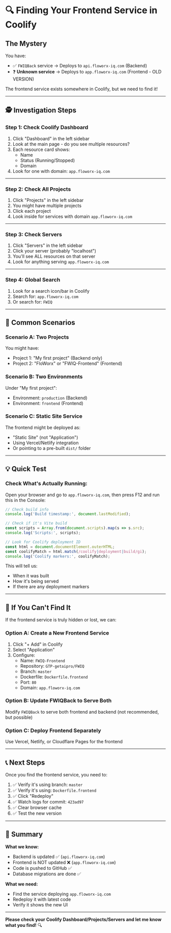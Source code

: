 # 🔍 Finding Your Frontend Service in Coolify

## The Mystery

You have:
- ✅ `FWIQBack` service → Deploys to `api.floworx-iq.com` (Backend)
- ❓ **Unknown service** → Deploys to `app.floworx-iq.com` (Frontend - OLD VERSION)

The frontend service exists somewhere in Coolify, but we need to find it!

---

## 🕵️ Investigation Steps

### **Step 1: Check Coolify Dashboard**

1. Click "Dashboard" in the left sidebar
2. Look at the main page - do you see multiple resources?
3. Each resource card shows:
   - Name
   - Status (Running/Stopped)
   - Domain
4. Look for one with domain: `app.floworx-iq.com`

---

### **Step 2: Check All Projects**

1. Click "Projects" in the left sidebar
2. You might have multiple projects
3. Click each project
4. Look inside for services with domain `app.floworx-iq.com`

---

### **Step 3: Check Servers**

1. Click "Servers" in the left sidebar
2. Click your server (probably "localhost")
3. You'll see ALL resources on that server
4. Look for anything serving `app.floworx-iq.com`

---

### **Step 4: Global Search**

1. Look for a search icon/bar in Coolify
2. Search for: `app.floworx-iq.com`
3. Or search for: `FWIQ`

---

## 🎯 Common Scenarios

### **Scenario A: Two Projects**

You might have:
- Project 1: "My first project" (Backend only)
- Project 2: "FloWorx" or "FWIQ-Frontend" (Frontend)

### **Scenario B: Two Environments**

Under "My first project":
- Environment: `production` (Backend)
- Environment: `frontend` (Frontend)

### **Scenario C: Static Site Service**

The frontend might be deployed as:
- "Static Site" (not "Application")
- Using Vercel/Netlify integration
- Or pointing to a pre-built `dist/` folder

---

## 💡 Quick Test

### **Check What's Actually Running:**

Open your browser and go to `app.floworx-iq.com`, then press F12 and run this in the Console:

```javascript
// Check build info
console.log('Build timestamp:', document.lastModified);

// Check if it's Vite build
const scripts = Array.from(document.scripts).map(s => s.src);
console.log('Scripts:', scripts);

// Look for Coolify deployment ID
const html = document.documentElement.outerHTML;
const coolifyMatch = html.match(/coolify|deployment|build/gi);
console.log('Coolify markers:', coolifyMatch);
```

This will tell us:
- When it was built
- How it's being served
- If there are any deployment markers

---

## 🔧 If You Can't Find It

If the frontend service is truly hidden or lost, we can:

### **Option A: Create a New Frontend Service**

1. Click "+ Add" in Coolify
2. Select "Application"
3. Configure:
   - Name: `FWIQ-Frontend`
   - Repository: `GTP-getaipro/FWIQ`
   - Branch: `master`
   - Dockerfile: `Dockerfile.frontend`
   - Port: `80`
   - Domain: `app.floworx-iq.com`

### **Option B: Update FWIQBack to Serve Both**

Modify `FWIQBack` to serve both frontend and backend (not recommended, but possible)

### **Option C: Deploy Frontend Separately**

Use Vercel, Netlify, or Cloudflare Pages for the frontend

---

## 📞 Next Steps

Once you find the frontend service, you need to:

1. ✅ Verify it's using branch: `master`
2. ✅ Verify it's using: `Dockerfile.frontend`
3. ✅ Click "Redeploy"
4. ✅ Watch logs for commit: `423ad97`
5. ✅ Clear browser cache
6. ✅ Test the new version

---

## 🎯 Summary

**What we know:**
- Backend is updated ✅ (`api.floworx-iq.com`)
- Frontend is NOT updated ❌ (`app.floworx-iq.com`)
- Code is pushed to GitHub ✅
- Database migrations are done ✅

**What we need:**
- Find the service deploying `app.floworx-iq.com`
- Redeploy it with latest code
- Verify it shows the new UI

---

**Please check your Coolify Dashboard/Projects/Servers and let me know what you find!** 🔍

